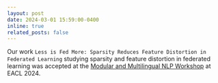 ```yaml
---
layout: post
date: 2024-03-01 15:59:00-0400
inline: true
related_posts: false
---
```


Our work `Less is Fed More: Sparsity Reduces Feature Distortion in Federated Learning` studying sparsity and feature distortion in federated learning was accepted at the [Modular and Multilingual NLP Workshop](https://moomin-workshop.github.io/program) at EACL 2024. 
